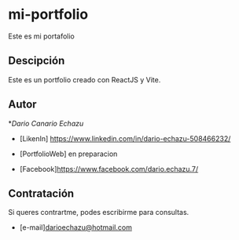 # mi-portfolio
Este es mi portafolio

## Descipción

Este es un portfolio creado con ReactJS y  Vite.

## Autor
**Dario Canario Echazu*



* [LikenIn] https://www.linkedin.com/in/dario-echazu-508466232/
* [PortfolioWeb] en preparacion

* [Facebook]https://www.facebook.com/dario.echazu.7/


## Contratación
Si queres contrartme, podes escribirme para consultas.
* [e-mail]darioechazu@hotmail.com